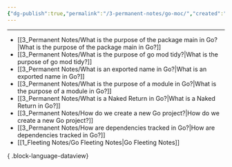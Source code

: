 ```yaml
---
{"dg-publish":true,"permalink":"/3-permanent-notes/go-moc/","created":"2023-07-28 06:59","updated":"2023-08-03 16:46"}
---
```



---
- [[3_Permanent Notes/What is the purpose of the package main in Go?\|What is the purpose of the package main in Go?]]
- [[3_Permanent Notes/What is the purpose of go mod tidy?\|What is the purpose of go mod tidy?]]
- [[3_Permanent Notes/What is an exported name in Go?\|What is an exported name in Go?]]
- [[3_Permanent Notes/What is the purpose of a module in Go?\|What is the purpose of a module in Go?]]
- [[3_Permanent Notes/What is a Naked Return in Go?\|What is a Naked Return in Go?]]
- [[3_Permanent Notes/How do we create a new Go project?\|How do we create a new Go project?]]
- [[3_Permanent Notes/How are dependencies tracked in Go?\|How are dependencies tracked in Go?]]
- [[1_Fleeting Notes/Go Fleeting Notes\|Go Fleeting Notes]]

{ .block-language-dataview}